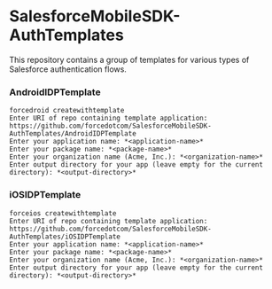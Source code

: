 # SalesforceMobileSDK-AuthTemplates
This repository contains a group of templates for various types of Salesforce authentication flows.

### AndroidIDPTemplate

```
forcedroid createwithtemplate
Enter URI of repo containing template application: https://github.com/forcedotcom/SalesforceMobileSDK-AuthTemplates/AndroidIDPTemplate
Enter your application name: *<application-name>*
Enter your package name: *<package-name>*
Enter your organization name (Acme, Inc.): *<organization-name>*
Enter output directory for your app (leave empty for the current directory): *<output-directory>*
```

### iOSIDPTemplate

```
forceios createwithtemplate
Enter URI of repo containing template application: https://github.com/forcedotcom/SalesforceMobileSDK-AuthTemplates/iOSIDPTemplate
Enter your application name: *<application-name>*
Enter your package name: *<package-name>*
Enter your organization name (Acme, Inc.): *<organization-name>*
Enter output directory for your app (leave empty for the current directory): *<output-directory>*
```
